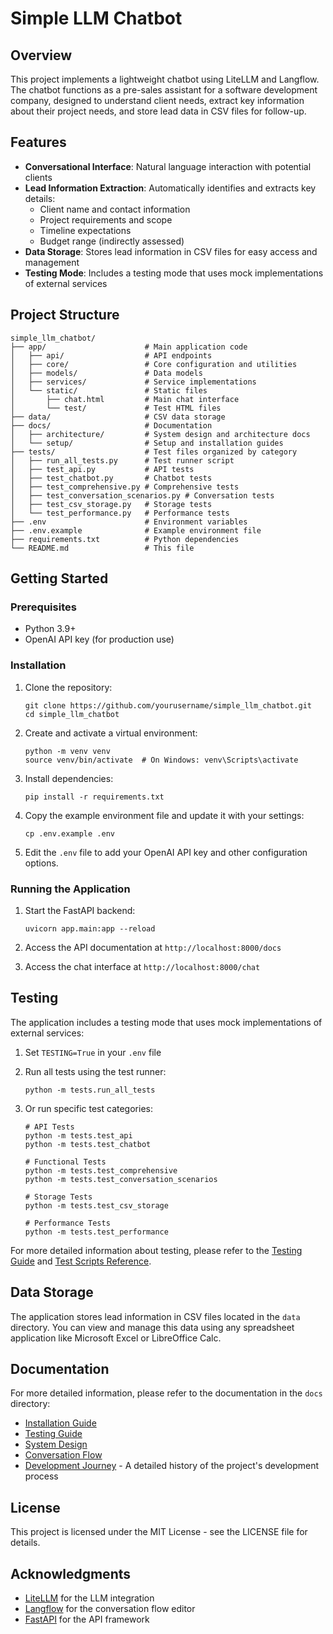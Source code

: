 # Simple LLM Chatbot

## Overview

This project implements a lightweight chatbot using LiteLLM and Langflow. The chatbot functions as a pre-sales assistant for a software development company, designed to understand client needs, extract key information about their project needs, and store lead data in CSV files for follow-up.

## Features

- **Conversational Interface**: Natural language interaction with potential clients
- **Lead Information Extraction**: Automatically identifies and extracts key details:
  - Client name and contact information
  - Project requirements and scope
  - Timeline expectations
  - Budget range (indirectly assessed)
- **Data Storage**: Stores lead information in CSV files for easy access and management
- **Testing Mode**: Includes a testing mode that uses mock implementations of external services

## Project Structure

```
simple_llm_chatbot/
├── app/                      # Main application code
│   ├── api/                  # API endpoints
│   ├── core/                 # Core configuration and utilities
│   ├── models/               # Data models
│   ├── services/             # Service implementations
│   └── static/               # Static files
│       ├── chat.html         # Main chat interface
│       └── test/             # Test HTML files
├── data/                     # CSV data storage
├── docs/                     # Documentation
│   ├── architecture/         # System design and architecture docs
│   └── setup/                # Setup and installation guides
├── tests/                    # Test files organized by category
│   ├── run_all_tests.py      # Test runner script
│   ├── test_api.py           # API tests
│   ├── test_chatbot.py       # Chatbot tests
│   ├── test_comprehensive.py # Comprehensive tests
│   ├── test_conversation_scenarios.py # Conversation tests
│   ├── test_csv_storage.py   # Storage tests
│   └── test_performance.py   # Performance tests
├── .env                      # Environment variables
├── .env.example              # Example environment file
├── requirements.txt          # Python dependencies
└── README.md                 # This file
```

## Getting Started

### Prerequisites

- Python 3.9+
- OpenAI API key (for production use)

### Installation

1. Clone the repository:
   ```
   git clone https://github.com/yourusername/simple_llm_chatbot.git
   cd simple_llm_chatbot
   ```

2. Create and activate a virtual environment:
   ```
   python -m venv venv
   source venv/bin/activate  # On Windows: venv\Scripts\activate
   ```

3. Install dependencies:
   ```
   pip install -r requirements.txt
   ```

4. Copy the example environment file and update it with your settings:
   ```
   cp .env.example .env
   ```

5. Edit the `.env` file to add your OpenAI API key and other configuration options.

### Running the Application

1. Start the FastAPI backend:
   ```
   uvicorn app.main:app --reload
   ```

2. Access the API documentation at `http://localhost:8000/docs`

3. Access the chat interface at `http://localhost:8000/chat`

## Testing

The application includes a testing mode that uses mock implementations of external services:

1. Set `TESTING=True` in your `.env` file
2. Run all tests using the test runner:
   ```
   python -m tests.run_all_tests
   ```

3. Or run specific test categories:
   ```
   # API Tests
   python -m tests.test_api
   python -m tests.test_chatbot
   
   # Functional Tests
   python -m tests.test_comprehensive
   python -m tests.test_conversation_scenarios
   
   # Storage Tests
   python -m tests.test_csv_storage
   
   # Performance Tests
   python -m tests.test_performance
   ```

For more detailed information about testing, please refer to the [Testing Guide](docs/setup/testing_guide.md) and [Test Scripts Reference](docs/setup/test_scripts_reference.md).

## Data Storage

The application stores lead information in CSV files located in the `data` directory. You can view and manage this data using any spreadsheet application like Microsoft Excel or LibreOffice Calc.

## Documentation

For more detailed information, please refer to the documentation in the `docs` directory:

- [Installation Guide](docs/setup/installation_guide.md)
- [Testing Guide](docs/setup/testing_guide.md)
- [System Design](docs/architecture/system_design.md)
- [Conversation Flow](docs/architecture/conversation_flow.md)
- [Development Journey](docs/project/development_journey.md) - A detailed history of the project's development process

## License

This project is licensed under the MIT License - see the LICENSE file for details.

## Acknowledgments

- [LiteLLM](https://github.com/BerriAI/litellm) for the LLM integration
- [Langflow](https://github.com/langflow-ai/langflow) for the conversation flow editor
- [FastAPI](https://fastapi.tiangolo.com/) for the API framework
